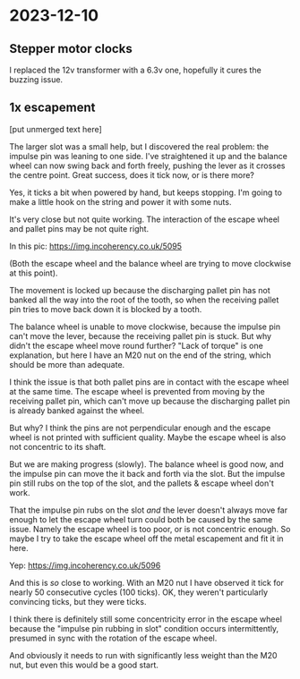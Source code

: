 # 2023-12-10

## Stepper motor clocks

I replaced the 12v transformer with a 6.3v one, hopefully it cures the buzzing issue.

## 1x escapement

[put unmerged text here]

The larger slot was a small help, but I discovered the real problem: the impulse pin was
leaning to one side. I've straightened it up and the balance wheel can now swing back
and forth freely, pushing the lever as it crosses the centre point. Great success,
does it tick now, or is there more?

Yes, it ticks a bit when powered by hand, but keeps stopping. I'm going to make a little hook on the string
and power it with some nuts.

It's very close but not quite working. The interaction of the escape wheel and pallet pins may be not quite
right.

In this pic: https://img.incoherency.co.uk/5095

(Both the escape wheel and the balance wheel are trying to move clockwise at this point).

The movement is locked up because the discharging pallet pin has not banked all the way into the root
of the tooth, so when the receiving pallet pin tries to move back down it is blocked by a tooth.

The balance wheel is unable to move clockwise, because the impulse pin can't move the lever, because
the receiving pallet pin is stuck. But why didn't the escape wheel move round further? "Lack of torque"
is one explanation, but here I have an M20 nut on the end of the string, which should be more than
adequate.

I think the issue is that both pallet pins are in contact with the escape wheel at the same time.
The escape wheel is prevented from moving by the receiving pallet pin, which can't move up because the discharging pallet
pin is already banked against the wheel.

But why? I think the pins are not perpendicular enough and the escape wheel is not printed with sufficient quality.
Maybe the escape wheel is also not concentric to its shaft.

But we are making progress (slowly). The balance wheel is good now, and the impulse pin can move the it back and forth
via the slot. But the impulse pin still rubs on the top of the slot, and the pallets & escape wheel don't work.

That the impulse pin rubs on the slot *and* the lever doesn't always move far enough to let the escape wheel turn could
both be caused by the same issue. Namely the escape wheel is too poor, or is not concentric enough. So maybe I try to
take the escape wheel off the metal escapement and fit it in here.

Yep: https://img.incoherency.co.uk/5096

And this is *so* close to working. With an M20 nut I have observed it tick for nearly 50 consecutive cycles
(100 ticks). OK, they weren't particularly convincing ticks, but they were ticks.

I think there is definitely still some concentricity error in the escape wheel because the "impulse pin
rubbing in slot" condition occurs intermittently, presumed in sync with the rotation of the escape wheel.

And obviously it needs to run with significantly less weight than the M20 nut, but even this would be a good start.
